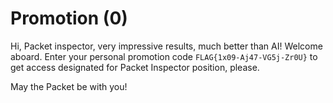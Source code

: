 # Promotion (0)

Hi, Packet inspector, very impressive results, much better than AI! Welcome aboard. Enter your personal promotion code `FLAG{1x09-Aj47-VG5j-Zr0U}` to get access designated for Packet Inspector position, please.

May the Packet be with you!
